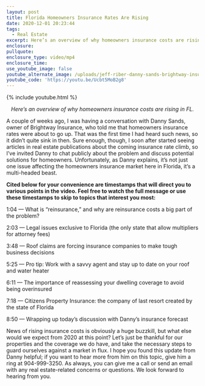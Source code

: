 ```yaml
---
layout: post
title: Florida Homeowners Insurance Rates Are Rising
date: 2020-12-01 20:23:44
tags:
  - Real Estate
excerpt: Here’s an overview of why homeowners insurance costs are rising in FL.
enclosure:
pullquote:
enclosure_type: video/mp4
enclosure_time:
use_youtube_image: false
youtube_alternate_image: /uploads/jeff-riber-danny-sands-brightway-insurance-yt.jpg
youtube_code: 'https://youtu.be/Ucbt5MoB2g8'
---
```


{% include youtube.html %}

<p style="text-align: center;"><em>Here’s an overview of why homeowners insurance costs are rising in FL.</em></p>

A couple of weeks ago, I was having a conversation with Danny Sands, owner of Brightway Insurance, who told me that homeowners insurance rates were about to go up. That was the first time I had heard such news, so it didn’t quite sink in then. Sure enough, though, I soon after started seeing articles in real estate publications about the coming insurance rate climb, so I’ve invited Danny to chat publicly about the problem and discuss potential solutions for homeowners. Unfortunately, as Danny explains, it’s not just one issue affecting the homeowners insurance market here in Florida, it’s a multi-headed beast.&nbsp;

**Cited below for your convenience are timestamps that will direct you to various points in the video. Feel free to watch the full message or use these timestamps to skip to topics that interest you most:&nbsp;**

1:04 — What is “reinsurance,” and why are reinsurance costs a big part of the problem?

2:03 — Legal issues exclusive to Florida (the only state that allow multipliers for attorney fees)

3:48 — Roof claims are forcing insurance companies to make tough business decisions&nbsp;

5:25 — Pro tip: Work with a savvy agent and stay up to date on your roof and water heater&nbsp;

6:11 — The importance of reassessing your dwelling coverage to avoid being overinsured&nbsp;

7:18 — Citizens Property Insurance: the company of last resort created by the state of Florida

8:50 — Wrapping up today’s discussion with Danny’s insurance forecast&nbsp;

News of rising insurance costs is obviously a huge buzzkill, but what else would we expect from 2020 at this point? Let’s just be thankful for our properties and the coverage we do have, and take the necessary steps to guard ourselves against a market in flux. I hope you found this update from Danny helpful; if you want to hear more from him on this topic, give him a ring at 904-999-3250. As always, you can give me a call or send an email with any real estate-related concerns or questions. We look forward to hearing from you.